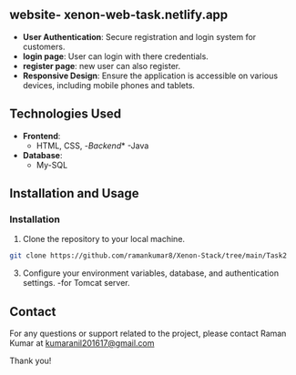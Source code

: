 ## website- xenon-web-task.netlify.app
- **User Authentication**: Secure registration and login system for customers.
- **login page**: User can login with there credentials.
- **register page**: new user can also register.
- **Responsive Design**: Ensure the application is accessible on various devices, including mobile phones and tablets.

## Technologies Used

- **Frontend**:
  - HTML, CSS,
-*Backend**
  -Java
- **Database**:
  - My-SQL

## Installation and Usage

### Installation

1. Clone the repository to your local machine.

```bash
git clone https://github.com/ramankumar8/Xenon-Stack/tree/main/Task2
```

3. Configure your environment variables, database, and authentication settings.
  -for Tomcat server.

## Contact

For any questions or support related to the project, please contact Raman Kumar at kumaranil201617@gmail.com

Thank you!
